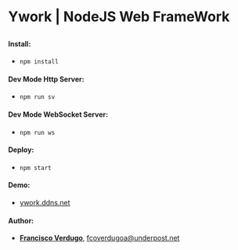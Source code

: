# **Ywork** | NodeJS Web FrameWork
##
#### Install:
- `npm install`
#### Dev Mode Http Server:
- `npm run sv`
#### Dev Mode WebSocket Server:
- `npm run ws`
#### Deploy:
- `npm start`
#### Demo:
- [ywork.ddns.net](https://ywork.ddns.net/)
#### Author:
- **[Francisco Verdugo](https://github.com/underpostnet)**, [fcoverdugoa@underpost.net](mailto:fcoverdugoa@underpost.net)
